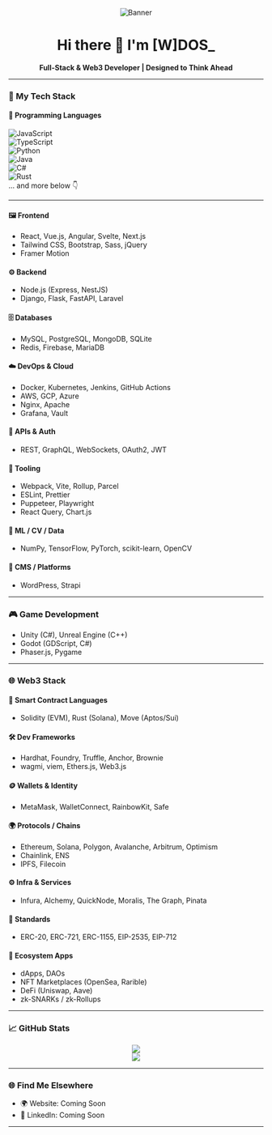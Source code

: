 <p align="center">
  <img src="https://i.ibb.co/8DYJFQTh/WDOS-Banner.png" alt="Banner" />
</p>

<h1 align="center">Hi there 👋 I'm [W]DOS_</h1>

<p align="center">
  <b>Full-Stack & Web3 Developer | Designed to Think Ahead</b>
</p>

---

### 🚀 My Tech Stack

#### 🧠 Programming Languages  
![JavaScript](https://img.shields.io/badge/-JavaScript-F7DF1E?style=flat&logo=javascript&logoColor=black)  
![TypeScript](https://img.shields.io/badge/-TypeScript-3178C6?style=flat&logo=typescript&logoColor=white)  
![Python](https://img.shields.io/badge/-Python-3776AB?style=flat&logo=python&logoColor=white)  
![Java](https://img.shields.io/badge/-Java-007396?style=flat&logo=java&logoColor=white)  
![C#](https://img.shields.io/badge/-CSharp-239120?style=flat&logo=c-sharp&logoColor=white)  
![Rust](https://img.shields.io/badge/-Rust-000000?style=flat&logo=rust&logoColor=white)  
... and more below 👇

---

#### 🖼 Frontend  
- React, Vue.js, Angular, Svelte, Next.js  
- Tailwind CSS, Bootstrap, Sass, jQuery  
- Framer Motion

#### ⚙️ Backend  
- Node.js (Express, NestJS)  
- Django, Flask, FastAPI, Laravel

#### 🗄️ Databases  
- MySQL, PostgreSQL, MongoDB, SQLite  
- Redis, Firebase, MariaDB

#### ☁️ DevOps & Cloud  
- Docker, Kubernetes, Jenkins, GitHub Actions  
- AWS, GCP, Azure  
- Nginx, Apache  
- Grafana, Vault

#### 🔌 APIs & Auth  
- REST, GraphQL, WebSockets, OAuth2, JWT

#### 🧰 Tooling  
- Webpack, Vite, Rollup, Parcel  
- ESLint, Prettier  
- Puppeteer, Playwright  
- React Query, Chart.js

#### 🧪 ML / CV / Data
- NumPy, TensorFlow, PyTorch, scikit-learn, OpenCV

#### 🧱 CMS / Platforms
- WordPress, Strapi

---

### 🎮 Game Development  
- Unity (C#), Unreal Engine (C++)  
- Godot (GDScript, C#)  
- Phaser.js, Pygame

---

### 🌐 Web3 Stack

#### 🔐 Smart Contract Languages  
- Solidity (EVM), Rust (Solana), Move (Aptos/Sui)

#### 🛠 Dev Frameworks  
- Hardhat, Foundry, Truffle, Anchor, Brownie  
- wagmi, viem, Ethers.js, Web3.js

#### 🪙 Wallets & Identity  
- MetaMask, WalletConnect, RainbowKit, Safe

#### 🌍 Protocols / Chains  
- Ethereum, Solana, Polygon, Avalanche, Arbitrum, Optimism  
- Chainlink, ENS  
- IPFS, Filecoin

#### ⚙️ Infra & Services  
- Infura, Alchemy, QuickNode, Moralis, The Graph, Pinata

#### 📜 Standards  
- ERC-20, ERC-721, ERC-1155, EIP-2535, EIP-712

#### 🧩 Ecosystem Apps  
- dApps, DAOs  
- NFT Marketplaces (OpenSea, Rarible)  
- DeFi (Uniswap, Aave)  
- zk-SNARKs / zk-Rollups

---

### 📈 GitHub Stats

<p align="center">
  <img src="https://github-readme-stats.vercel.app/api?username=W-DOS0&show_icons=true&theme=radical" />
  <br/>
  <img src="https://github-readme-streak-stats.herokuapp.com/?user=W-DOS0&theme=radical" />
</p>

---

### 🌐 Find Me Elsewhere
- 🌍 Website: Coming Soon
- 💼 LinkedIn: Coming Soon

---
